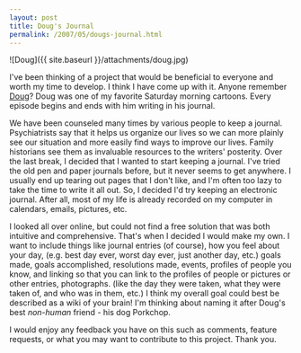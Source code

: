 ```yaml
---
layout: post
title: Doug's Journal
permalink: /2007/05/dougs-journal.html
---
```


![Doug]({{ site.baseurl }}/attachments/doug.jpg)

I've been thinking of a project that would be beneficial to everyone and worth my time to develop. I think I have come
up with it. Anyone remember [Doug][1]? Doug was one of my favorite Saturday morning cartoons. Every episode begins and
ends with him writing in his journal.

We have been counseled many times by various people to keep a journal. Psychiatrists say that it helps us organize our
lives so we can more plainly see our situation and more easily find ways to improve our lives. Family historians see
them as invaluable resources to the writers' posterity. Over the last break, I decided that I wanted to start keeping a
journal. I've tried the old pen and paper journals before, but it never seems to get anywhere. I usually end up tearing
out pages that I don't like, and I'm often too lazy to take the time to write it all out. So, I decided I'd try keeping
an electronic journal. After all, most of my life is already recorded on my computer in calendars, emails, pictures,
etc.

I looked all over online, but could not find a free solution that was both intuitive and comprehensive. That's when I
decided I would make my own. I want to include things like journal entries (of course), how you feel about your day,
(e.g. best day ever, worst day ever, just another day, etc.) goals made, goals accomplished, resolutions made, events,
profiles of people you know, and linking so that you can link to the profiles of people or pictures or other entries,
photographs. (like the day they were taken, what they were taken of, and who was in them, etc.) I think my overall goal
could best be described as a wiki of your brain! I'm thinking about naming it after Doug's best *non-human* friend - his
dog Porkchop.

I would enjoy any feedback you have on this such as comments, feature requests, or what you may want to contribute to
this project. Thank you.


  [1]: http://en.wikipedia.org/wiki/Doug
